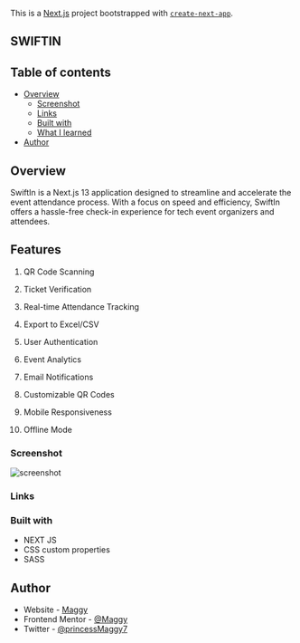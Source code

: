 This is a [Next.js](https://nextjs.org/) project bootstrapped with [`create-next-app`](https://github.com/vercel/next.js/tree/canary/packages/create-next-app).

## SWIFTIN

## Table of contents

- [Overview](#overview)
  - [Screenshot](#screenshot)
  - [Links](#links)
  - [Built with](#built-with)
  - [What I learned](#what-i-learned)
- [Author](#author)

## Overview
SwiftIn is a Next.js 13 application designed to streamline and accelerate the event attendance process. With a focus on speed and efficiency, SwiftIn offers a hassle-free check-in experience for tech event organizers and attendees.

## Features

1. QR Code Scanning

2. Ticket Verification

3. Real-time Attendance Tracking

4. Export to Excel/CSV

5. User Authentication

6. Event Analytics

7. Email Notifications

8. Customizable QR Codes

9. Mobile Responsiveness

10. Offline Mode


### Screenshot

![screenshot](./Screenshot.png)

### Links



### Built with

- NEXT JS 
- CSS custom properties
- SASS

## Author

- Website - [Maggy](https://princessmaggy.github.io/My-Portfolio/)
- Frontend Mentor - [@Maggy](https://www.frontendmentor.io/profile/princessmaggy)
- Twitter - [@princessMaggy7](https://www.twitter.com/princessMaggy7)

